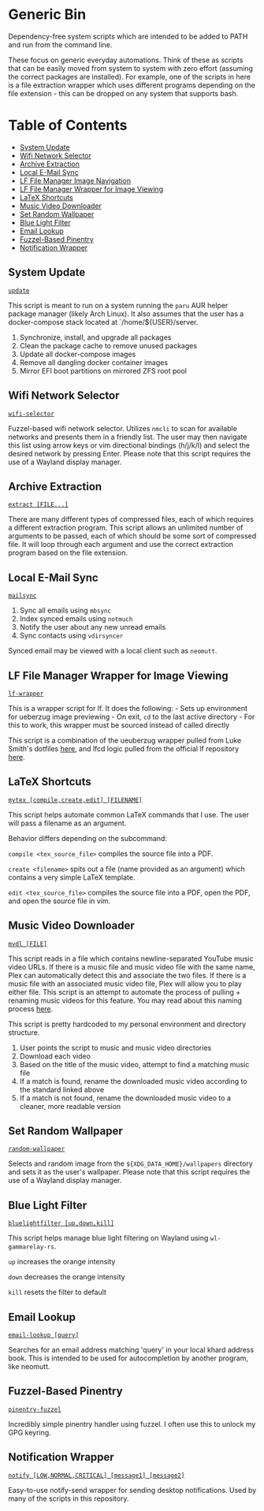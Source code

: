 # Generic Bin

Dependency-free system scripts which are intended to be added to PATH and run from the command line.

These focus on generic everyday automations.
Think of these as scripts that can be easily moved from system to system with zero effort (assuming the correct packages are installed).
For example, one of the scripts in here is a file extraction wrapper which uses different programs depending on the file extension - this can be dropped on any system that supports bash.




# Table of Contents

- [System Update](#System-Update)
- [Wifi Network Selector](#Wifi-Network-Selector)
- [Archive Extraction](#Archive-Extraction)
- [Local E-Mail Sync](#Local-E-Mail-Sync)
- [LF File Manager Image Navigation](#LF-File-Manager-Image-Navigation)
- [LF File Manager Wrapper for Image Viewing](#LF-File-Manager-Wrapper-for-Image-Viewing)
- [LaTeX Shortcuts](#LaTeX-Shortcuts)
- [Music Video Downloader](#Music-Video-Downloader)
- [Set Random Wallpaper](#Set-Random-Wallpaper)
- [Blue Light Filter](#Blue-Light-Filter)
- [Email Lookup](#Email-Lookup)
- [Fuzzel-Based Pinentry](#Fuzzel-Based-Pinentry)
- [Notification Wrapper](#Notification-Wrapper)




## System Update
[`update`](update)

This script is meant to run on a system running the `paru` AUR helper package manager (likely Arch Linux).
It also assumes that the user has a docker-compose stack located at `/home/${USER}/server.

1. Synchronize, install, and upgrade all packages
2. Clean the package cache to remove unused packages
3. Update all docker-compose images
4. Remove all dangling docker container images
5. Mirror EFI boot partitions on mirrored ZFS root pool


## Wifi Network Selector
[`wifi-selector`](wifi-selector)

Fuzzel-based wifi network selector.
Utilizes `nmcli` to scan for available networks and presents them in a friendly list.
The user may then navigate this list using arrow keys or vim directional bindings (h/j/k/l) and select the desired network by pressing Enter.
Please note that this script requires the use of a Wayland display manager.




## Archive Extraction
[`extract [FILE...]`](extract)

There are many different types of compressed files, each of which requires a different extraction program.
This script allows an unlimited number of arguments to be passed, each of which should be some sort of compressed file.
It will loop through each argument and use the correct extraction program based on the file extension.




## Local E-Mail Sync
[`mailsync`](mailsync)

1. Sync all emails using `mbsync`
2. Index synced emails using `notmuch`
3. Notify the user about any new unread emails
4. Sync contacts using `vdirsyncer`

Synced email may be viewed with a local client such as `neomutt`.




## LF File Manager Wrapper for Image Viewing
[`lf-wrapper`](lf-wrapper)

This is a wrapper script for lf. It does the following:
    - Sets up environment for ueberzug image previewing
    - On exit, `cd` to the last active directory
        - For this to work, this wrapper must be sourced instead of called directly

This script is a combination of the ueuberzug wrapper pulled from Luke Smith's dotfiles [here](https://github.com/LukeSmithxyz/voidrice/blob/master/.local/bin/lfub), and lfcd logic pulled from the official lf repository [here](https://github.com/gokcehan/lf/blob/master/etc/lfcd.sh).




## LaTeX Shortcuts
[`mytex [compile,create,edit] [FILENAME]`](mytex)

This script helps automate common LaTeX commands that I use.
The user will pass a filename as an argument.

Behavior differs depending on the subcommand:

`compile <tex_source_file>` compiles the source file into a PDF.

`create <filename>` spits out a file (name provided as an argument) which contains a very simple LaTeX template.

`edit <tex_source_file>` compiles the source file into a PDF, open the PDF, and open the source file in vim.




## Music Video Downloader
[`mvdl [FILE]`](mvdl)

This script reads in a file which contains newline-separated YouTube music video URLs.
If there is a music file and music video file with the same name, Plex can automatically detect this and associate the two files.
If there is a music file with an associated music video file, Plex will allow you to play either file.
This script is an attempt to automate the process of pulling + renaming music videos for this feature.
You may read about this naming process [here](https://support.plex.tv/articles/205568377-adding-local-artist-and-music-videos/).

This script is pretty hardcoded to my personal environment and directory structure.

1. User points the script to music and music video directories
2. Download each video
3. Based on the title of the music video, attempt to find a matching music file
4. If a match is found, rename the downloaded music video according to the standard linked above
5. If a match is not found, rename the downloaded music video to a cleaner, more readable version




## Set Random Wallpaper
[`random-wallpaper`](random-wallpaper)

Selects and random image from the `${XDG_DATA_HOME}/wallpapers` directory and sets it as the user's wallpaper.
Please note that this script requires the use of a Wayland display manager.




## Blue Light Filter
[`bluelightfilter [up,down,kill]`](bluelightfilter)

This script helps manage blue light filtering on Wayland using `wl-gammarelay-rs`.

`up` increases the orange intensity

`down` decreases the orange intensity

`kill` resets the filter to default




## Email Lookup
[`email-lookup [query]`](email-lookup)

Searches for an email address matching 'query' in your local khard address book.
This is intended to be used for autocompletion by another program, like neomutt.




## Fuzzel-Based Pinentry
[`pinentry-fuzzel`](pinentry-fuzzel)

Incredibly simple pinentry handler using fuzzel.
I often use this to unlock my GPG keyring.




## Notification Wrapper
[`notify [LOW,NORMAL,CRITICAL] [message1] [message2]`](notify)

Easy-to-use notify-send wrapper for sending desktop notifications.
Used by many of the scripts in this repository.
